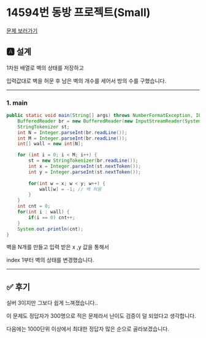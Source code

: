 # 14594번 동방 프로젝트(Small)
[문제 보러가기](https://www.acmicpc.net/problem/14594)

## 🅰 설계

1차원 배열로 벽의 상태를 저장하고

입력값대로 벽을 허문 후 남은 벽의 개수를 세어서 방의 수를 구했습니다.


---

### 1. main

```java
public static void main(String[] args) throws NumberFormatException, IOException {
	BufferedReader br = new BufferedReader(new InputStreamReader(System.in));
	StringTokenizer st;
	int N = Integer.parseInt(br.readLine());
	int M = Integer.parseInt(br.readLine());
	int[] wall = new int[N];

	for (int i = 0; i < M; i++) {
		st = new StringTokenizer(br.readLine());
		int x = Integer.parseInt(st.nextToken());
		int y = Integer.parseInt(st.nextToken());
		
		for(int w = x; w < y; w++) {
			wall[w] = -1; // 벽 허뭄
		}
	}
	int cnt = 0;
	for(int i : wall) {
		if(i == 0) cnt++;
	}
	System.out.println(cnt);
}
```
벽을 N개를 만들고 입력 받은 x ,y 값을 통해서

index 1부터 벽의 상태를 변경했습니다.

---

## ✅ 후기

실버 3이지만 그보다 쉽게 느껴졌습니다..

이 문제도 정답자가 300명으로 적은 문제라서 난이도 검증이 덜 되었다고 생각합니다.

다음에는 1000단위 이상에서 최대한 정답자 많은 순으로 골라보겠습니다.


